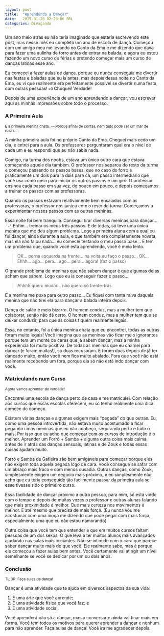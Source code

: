 ```yaml
---
layout: post
title:  "Aprendendo a Dançar"
date:   2015-01-20 02:20:00 BRL
categories: Divagando
---
```


Um ano meio atrás eu não teria imaginado que estaria escrevendo este post, mas nesse mês eu completo um ano de escola de dança. Começou com um amigo meu me levando no Canto da Ema e me dizendo que dava para fazer uma aulinha de forro antes de entrar na balada, e agora eu estou fazendo um novo curso de férias e pretendo começar mais um curso de danças latinas esse ano.

Eu comecei a fazer aulas de dança, porque eu nunca conseguia me divertir nas festas e baladas que eu ia antes, mas depois dessa noite no Canto da Ema, eu vi que realmente era perfeitamente possível se divertir numa festa, com outras pessoas! `=O` Choquei! Verdade!

Depois de uma experiência de um ano aprendendo a dançar, vou escrever aqui as minhas impressões sobre todo o processo.

<div class="page-header">
	<h3>A Primeira Aula</h3>
	<small>E a primeira menina chata. <code>¬¬</code> Porque afinal de contas, nem tudo pode ser um mar de rosas...</small>
</div>

A minha primeira aula foi no próprio Canto da Ema. Cheguei mais cedo um dia, e entrei para a aula. Os professores perguntaram qual era o nível de cada um e eu respondi que eu não sabia nada.

Comigo, na turma dos noobs, estava um único outro cara que estava começando aquele dia também. O professor nos separou do resto da turma e começou passando os passos bases, que no caso do forro é praticamente um dois para lá dois para cá, um passo intermediário que você usa como meio para iniciar os outros passos e um giro. O professor ensinou cada passo em sua vez, de pouco em pouco, e depois começamos a treinar os passos com as professoras.

Quando os passos estavam relativamente bem ensaiados com as professoras, o professor nos juntou com o resto da turma. Começamos a experimentar nossos passos com as outras meninas.

Essa noite foi bem tranquila. Consegui tirar diversas meninas para dançar... `'-'` Enfim... treinar os meus três passos. E de todas, só teve uma única menina que me deu algum problema. Logo a primeira aluna com a qual eu fui dançar, ainda durante a aula, e que também era completamente novata, mas ela não falou nada... eu comecei testando o meu passo base... E tem um problema que, quando você está aprendendo, você é meio lento.

> OK... perna esquerda na frente... na volta eu faço o passo... OK... Ehhh... ago... pera... ago... pera... agora! (faz o passo)

O grande problema de meninas que não sabem dançar é que algumas delas acham que sabem. Logo que eu ia conseguir fazer o passo...

> Ahhhh quero mudar... não quero só frente-trás

E a menina me puxa para outro passo... Eu fiquei com tanta raiva daquela menina que não tirei ela para dançar a balada inteira depois.

Dança de salão é meio bizarro. O homem conduz, mas a mulher tem que colaborar, senão não dá certo. O homem conduz, mas a mulher tem que se deixar conduzir, para que as coisas fiquem realmente legais.

Essa, no entanto, foi a única menina chata que eu encontrei, todas as outras foram muito legais! Você imagina que as meninas vão ficar meio ignorantes porque tem um monte de caras que já sabem dançar, mas a minha experiência foi muito positiva. De todas as meninas que eu chamei para dançar (e foram muitas!), só duas recusaram. E foram duas depois de já ter dançado muito, então você nem fica muito abalado. Fora que você não está realmente recebendo um fora, porque ela só não está indo dançar com você.

<div class="page-header">
	<h3>Matriculando num Curso</h3>
	<small>Agora vamos aprender de verdade!</small>
</div>

Encontrei uma escola de dança perto de casa e me matriculei. Com relação aos cursos que essas escolas oferecem, eu só tenho realmente uma dica: comece do começo.

Existem várias danças e algumas exigem mais <q>pegada</q> do que outras. Eu, como uma pessoa introvertida, não estava muito acostumado a ficar pegando umas meninas que eu não conheço, segurando perto e tudo o mais. Por isso que eu acho que começar com os cursos de introdução é o melhor. Aprender um Forró + Samba + alguma outra coisa mais calma, antes de ir atrás das danças sensuais, latinas e de Zouk e todas essas coisas ajudam muito.

Forró e Samba de Gafieira são bem amigáveis para começar porque eles não exigem toda aquela pegada logo de cara. Você consegue se safar com um abraço mais fraco e com menos ousadia. Outras danças, como Zouk, simplesmente exigem um negocio mais próximo, e eu simplesmente não acho que eu teria conseguido tão facilmente passar da primeira aula se esse tivesse sido o primeiro curso.

Essa facilidade de dançar próximo a outra pessoa, para mim, só está vindo com o tempo e depois de muitas vezes o professor e outras alunas falando que mais proximidade é melhor. Que mais certeza nos movimentos é melhor. E até mesmo que precisa de mais força. (Eu nunca vou me acostumar com uma moça me dizendo que pode pegar com mais força, especialmente uma que eu não estou namorando)

Outra coisa que você tem que entender é que em muitos cursos faltam pessoas de um dos sexos. O que leva a ter muitos alunos mais avançados ajudando nas salas mais iniciantes. Não se intimide com o cara que parece saber dançar muito mais do que você. Ele realmente sabe, mas é porque ele começou a fazer aulas bem antes. Você certamente vai atingir um nível semelhante se você se dedicar por um ou dois anos.

<div class="page-header">
	<h3>Conclusão</h3>
	<small>TL;DR: Faça aulas de dança!</small>
</div>

Dançar é uma atividade que te ajuda em diversos aspectos da sua vida:

1. É uma arte que você aprende;
1. É uma atividade física que você faz; e
1. É uma atividade social.

Você aprenderá não só a dançar, mas a conversar e ainda vai ficar mais em forma. Você tem todos os motivos para querer aprender a dançar e nenhum para não aprender. Faça aulas de dança! Você irá me agradecer depois.